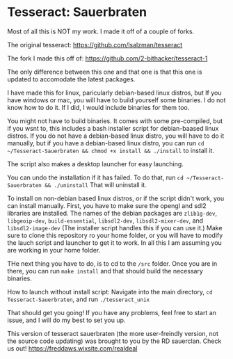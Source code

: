 # Tesseract: Sauerbraten

Most of all this is NOT my work.  I made it off of a couple of forks.

The original tesseract: https://github.com/lsalzman/tesseract

The fork I made this off of: https://github.com/2-bithacker/tesseract-1

The only difference between this one and that one is that this one is updated to accomodate the latest packages.

I have made this for linux, paricularly debian-based linux distros, but If you have windows or mac, you will have to build yourself some binaries.  I do not know how to do it.  If I did, I would include binaries for them too.

You might not have to build binaries.  It comes with some pre-compiled, but if you wsnt to, this includes a bash installer script for debian-baased linux distros.  If you do not have a debian-based linux distro, you will have to do it manually, but if you have a debian-based linux distro, you can run `cd ~/Tesseract-Sauerbraten && chmod +x install && ./install` to install it.

The script also makes a desktop launcher for easy launching.

You can undo the installation if it has failed.  To do that, run `cd ~/Tesseract-Sauerbraten && ./uninstall` That will uninstall it.

To install on non-debian based linux distros, or if the script didn't work, you can install manually.  First, you have to make sure the opengl and sdl2 libraries are installed.  The names of the debian packages are `zlib1g-dev`, `libgeoip-dev`, `build-essential`, `libsdl2-dev`, `libsdl2-mixer-dev`, and `libsdl2-image-dev`  (The installer script handles this if you can use it.)  Make sure to clone this repository ro your home folder, or you will have to modify the lauch script and launcher to get it to work.  In all this I am assuming you are working in your home folder.

THe next thing you have to do, is to cd to the `/src` folder.  Once you are in there, you can run `make install` and that should build the necessary binaries.

How to launch without install script:  Navigate into the main directory, `cd Tesseract-Sauerbraten`, and run `./tesseract_unix`

That should get you going!  If you have any problems, feel free to start an issue, and I will do my best to set you up.

This version of tesseract sauerbraten (the more user-freindly version, not the source code updating) was brought to you by the RD sauerclan.  Check us out!  https://freddaws.wixsite.com/realdeal
